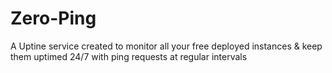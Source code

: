 # Zero-Ping
A Uptine service created to monitor all your free deployed instances &amp; keep them uptimed 24/7 with ping requests at regular intervals
